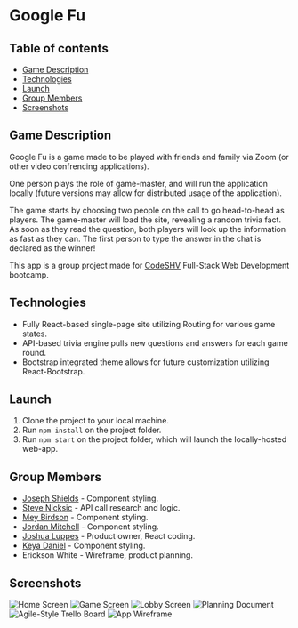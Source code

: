# Google Fu

## Table of contents

- [Game Description](#game-description)
- [Technologies](#technologies)
- [Launch](#launch)
- [Group Members](#group-members)
- [Screenshots](#screenshots)

## Game Description

Google Fu is a game made to be played with friends and family via Zoom (or other video confrencing applications).

One person plays the role of game-master, and will run the application locally (future versions may allow for distributed usage of the application).

The game starts by choosing two people on the call to go head-to-head as players. The game-master will load the site, revealing a random trivia fact. As soon as they read the question, both players will look up the information as fast as they can. The first person to type the answer in the chat is declared as the winner!

This app is a group project made for [CodeSHV](https://codeshv.com/) Full-Stack Web Development bootcamp.

## Technologies

- Fully React-based single-page site utilizing Routing for various game states.
- API-based trivia engine pulls new questions and answers for each game round.
- Bootstrap integrated theme allows for future customization utilizing React-Bootstrap.

## Launch

1. Clone the project to your local machine.
2. Run `npm install` on the project folder.
3. Run `npm start` on the project folder, which will launch the locally-hosted web-app.

## Group Members

- [Joseph Shields](https://github.com/JShields28) - Component styling.
- [Steve Nicksic](https://github.com/steve-nicksic) - API call research and logic.
- [Mey Birdson](https://github.com/MeyBirdsong) - Component styling.
- [Jordan Mitchell](https://github.com/jiminesta) - Component styling.
- [Joshua Luppes](https://github.com/cooljoebob64) - Product owner, React coding.
- [Keya Daniel](https://github.com/keyadaniel) - Component styling.
- Erickson White - Wireframe, product planning.

## Screenshots

![Home Screen](./public/Screenshots/GF_Home.png)
![Game Screen](./public/Screenshots/GF_Game.png)
![Lobby Screen](./public/Screenshots/GF_Lobby.png)
![Planning Document](./public/Screenshots/GF_Planning-Doc.png)
![Agile-Style Trello Board](./public/Screenshots/GF_TrelloBoard.png)
![App Wireframe](./public/Screenshots/GF_Wireframe_Full.png)
